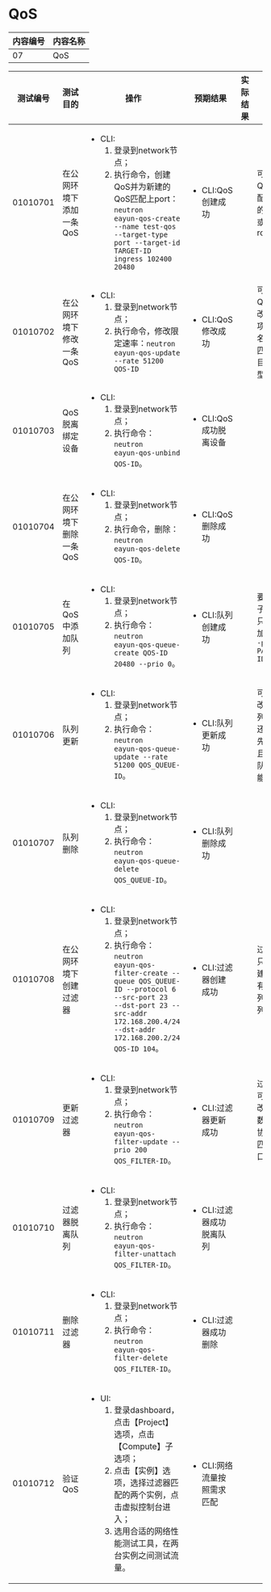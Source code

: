 # QoS
|内容编号|内容名称|
|--------|--------|
|07|QoS|

|测试编号|测试目的|操作|预期结果|实际结果|备注|Rally/Tempest/None|
|--------|--------|----|--------|--------|----|------------------|
|01010701|在公网环境下添加一条QoS|<ul><li>CLI:<ol><li>登录到network节点；</li><li>执行命令，创建QoS并为新建的QoS匹配上port：<code>neutron eayun-qos-create --name test-qos --target-type port --target-id TARGET-ID ingress 102400 20480</code>|<ul><li>CLI:QoS创建成功||可以为QoS匹配对应的port或者router||
|01010702|在公网环境下修改一条QoS|<ul><li>CLI:<ol><li>登录到network节点；</li><li>执行命令，修改限定速率：<code>neutron eayun-qos-update --rate 51200 QOS-ID</code>|<ul><li>CLI:QoS修改成功||可以为QoS修改的选项还有名字，匹配的目标类型等||
|01010703|QoS脱离绑定设备|<ul><li>CLI:<ol><li>登录到network节点；</li><li>执行命令：<code>neutron eayun-qos-unbind QOS-ID</code>。|<ul><li>CLI:QoS成功脱离设备||||
|01010704|在公网环境下删除一条QoS|<ul><li>CLI:<ol><li>登录到network节点；</li><li>执行命令，删除：<code>neutron eayun-qos-delete QOS-ID</code>。|<ul><li>CLI:QoS删除成功||||
|01010705|在QoS中添加队列|<ul><li>CLI:<ol><li>登录到network节点；</li><li>执行命令：<code>neutron eayun-qos-queue-create QOS-ID 20480 --prio 0</code>。|<ul><li>CLI:队列创建成功||要创建子队列只需添加参数<code>--parent PARENT-ID</code>||
|01010706|队列更新|<ul><li>CLI:<ol><li>登录到network节点；</li><li>执行命令：<code>neutron eayun-qos-queue-update --rate 51200 QOS_QUEUE-ID</code>。|<ul><li>CLI:队列更新成功||可以修改的队列参数还有优先级等且默认队列不能更新||
|01010707|队列删除|<ul><li>CLI:<ol><li>登录到network节点；</li><li>执行命令：<code>neutron eayun-qos-queue-delete QOS_QUEUE-ID</code>。|<ul><li>CLI:队列删除成功||||
|01010708|在公网环境下创建过滤器|<ul><li>CLI:<ol><li>登录到network节点；</li><li>执行命令：<code>neutron eayun-qos-filter-create --queue QOS_QUEUE-ID --protocol 6 --src-port 23 --dst-port 23 --src-addr 172.168.200.4/24 --dst-addr 172.168.200.2/24 QOS-ID 104</code>。|<ul><li>CLI:过滤器创建成功||过滤器只能创建在没有子队列的队列中||
|01010709|更新过滤器|<ul><li>CLI:<ol><li>登录到network节点；</li><li>执行命令：<code>neutron eayun-qos-filter-update --prio 200 QOS_FILTER-ID</code>。|<ul><li>CLI:过滤器更新成功||过滤器可以修改的参数还有协议，匹配端口等||
|01010710|过滤器脱离队列|<ul><li>CLI:<ol><li>登录到network节点；</li><li>执行命令：<code>neutron eayun-qos-filter-unattach QOS_FILTER-ID</code>。|<ul><li>CLI:过滤器成功脱离队列||||
|01010711|删除过滤器|<ul><li>CLI:<ol><li>登录到network节点；</li><li>执行命令：<code>neutron eayun-qos-filter-delete QOS_FILTER-ID</code>。|<ul><li>CLI:过滤器成功删除||||
|01010712|验证QoS|<ul><li>UI:<ol><li>登录dashboard，点击【Project】选项，点击【Compute】子选项；</li><li>点击【实例】选项，选择过滤器匹配的两个实例，点击虚拟控制台进入；</li><li>选用合适的网络性能测试工具，在两台实例之间测试流量。|<ul><li>CLI:网络流量按照需求匹配||||









